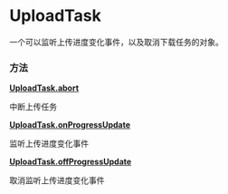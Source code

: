 # UploadTask

一个可以监听上传进度变化事件，以及取消下载任务的对象。

### 方法

**[UploadTask.abort](./UploadTask/abort.md)**

中断上传任务

**[UploadTask.onProgressUpdate](./UploadTask/onProgressUpdate.md)**

监听上传进度变化事件

**[UploadTask.offProgressUpdate](./UploadTask/offProgressUpdate.md)**

取消监听上传进度变化事件